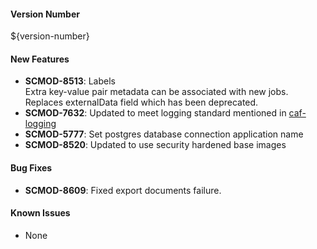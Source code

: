 #### Version Number
${version-number}

#### New Features

- **SCMOD-8513**: Labels<br>
Extra key-value pair metadata can be associated with new jobs. 
Replaces externalData field which has been deprecated.
- **SCMOD-7632**: Updated to meet logging standard mentioned in [caf-logging](https://github.com/CAFapi/caf-logging)
- **SCMOD-5777**: Set postgres database connection application name
- **SCMOD-8520**: Updated to use security hardened base images

#### Bug Fixes

- **SCMOD-8609**: Fixed export documents failure.

#### Known Issues
- None
